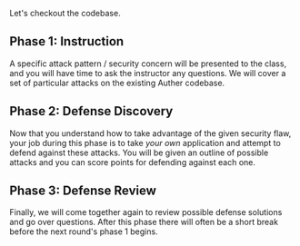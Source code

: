 Let's checkout the codebase.

## Phase 1: Instruction

A specific attack pattern / security concern will be presented to the class, and you will have time to ask the instructor any questions. We will cover a set of particular attacks on the existing Auther codebase.

## Phase 2: Defense Discovery

Now that you understand how to take advantage of the given security flaw, your job during this phase is to take *your own* application and attempt to defend against these attacks. You will be given an outline of possible attacks and you can score points for defending against each one.

## Phase 3: Defense Review

Finally, we will come together again to review possible defense solutions and go over questions. After this phase there will often be a short break before the next round's phase 1 begins.
